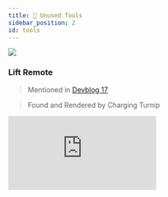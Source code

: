 ```yaml
---
title: 🔨 Unused Tools
sidebar_position: 2
id: tools
---
```


![](/images/tools/liftremote.png)

### Lift Remote
> Mentioned in [Devblog 17](/devblog/17#a-big-lift)

> Found and Rendered by Charging Turnip

<iframe 
  src="https://www.youtube.com/embed/2BlEAF-f6j0" 
  style={{ aspectRatio: '16/9', width: '100%' }} 
  frameBorder="0" 
  allow="accelerometer; autoplay; clipboard-write; encrypted-media; gyroscope; picture-in-picture" 
  allowFullScreen 
/>


### Lift Remote Animation Mockup
> Animated and Rendered By [Rager](https://youtube.com/channel/UCqWxNkrT4EmoL7O1pY2w3xw) on Youtube

![](/images/tools/garden-shovel-hand.png)
![](/images/tools/garden-shovel-color.png)

### Garden Shovel
> Found by Charging Turnip, Images by rockstar modder